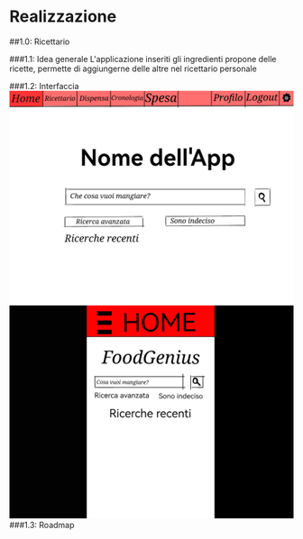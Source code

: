 # Realizzazione

##1.0: Ricettario

###1.1: Idea generale
L'applicazione inseriti gli ingredienti propone delle ricette, permette di aggiungerne delle altre nel
ricettario personale

###1.2: Interfaccia
![Home.png](img/Home.png "")
![home_mobile](img/home_mobile.png "Interfaccia mobile dell'applcicazione")
###1.3: Roadmap
